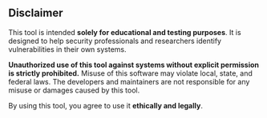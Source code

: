 ## Disclaimer

This tool is intended **solely for educational and testing purposes**. It is designed to help security professionals and researchers identify vulnerabilities in their own systems.  

**Unauthorized use of this tool against systems without explicit permission is strictly prohibited.** Misuse of this software may violate local, state, and federal laws. The developers and maintainers are not responsible for any misuse or damages caused by this tool.  

By using this tool, you agree to use it **ethically and legally**.
